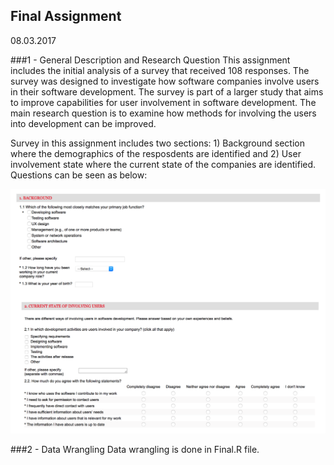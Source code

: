 ## Final Assignment
08.03.2017

###1 - General Description and Research Question
This assignment includes the initial analysis of a survey that received 108 responses. The survey was designed to investigate how software companies involve users in their software development. The survey is part of a larger study that aims to improve capabilities for user involvement in software development. The main research question is to examine how methods for involving the users into development can be improved.

Survey in this assignment includes two sections: 1) Background section where the demographics of the resposdents are identified and 2) User involvement state where the current state of the companies are identified. Questions can be seen as below:

![](survey.png)

###2 - Data Wrangling
Data wrangling is done in Final.R file. 







